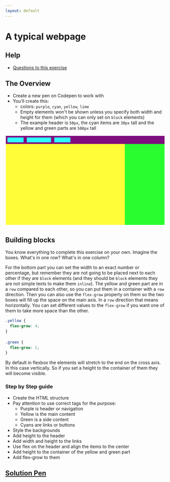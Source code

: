 ```yaml
---
layout: default
---
```

# A typical webpage

## Help

- [Questions to this exercise](http://askbot.greenfox.academy/questions/tags:typical-webpage/)

## The Overview

- Create a new pen on Codepen to work with
- You'll create this:
  - colors: `purple`, `cyan`, `yellow`, `lime`
  - Empty elements won't be shown unless you specify both width and height for them (which you can only set on `block` elements)
  - The example header is `50px`, the cyan items are `30px` tall and the yellow and green parts are `500px` tall

![typical webpage](assets/typical.png)

## Building blocks

You know everything to complete this exercise on your own. Imagine the boxes. What's in one row? What's in one column?

For the bottom part you can set the width to an exact number or percentage, but remember they are not going to be placed next to each other if they are `block` elements (and they should be `block` elements they are not simple texts to make them `inline`). The yellow and green part are in a `row` compared to each other, so you can put them in a container with a `row` direction. Then you can also use the `flex-grow` property on them so the two boxes will fill up the space on the main axis. In a `row` direction that means horizontally. You can set different values to the `flex-grow` if you want one of them to take more space than the other.

```css
.yellow {
  flex-grow: 4;
}

.green {
  flex-grow: 1;
}
```

By default in flexbox the elements will stretch to the end on the cross axis. In this case vertically. So if you set a height to the container of them they will become visible.

### Step by Step guide

- Create the HTML structure
- Pay attention to use correct tags for the purpose:
  - Purple is header or navigation
  - Yellow is the main content
  - Green is a side content
  - Cyans are links or buttons
- Style the backgrounds
- Add height to the header
- Add width and height to the links
- Use flex on the header and align the items to the center
- Add height to the container of the yellow and green part
- Add flex-grow to them

## [Solution Pen](https://codepen.io/adamgyulavari/pen/XWbQdpM?editors=1100)
